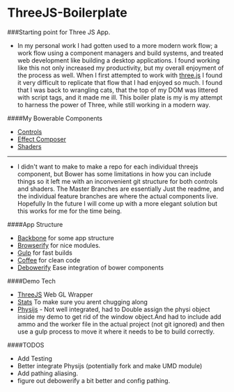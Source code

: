 ThreeJS-Boilerplate
===================

###Starting point for Three JS App.

- In my personal work I had gotten used to a more modern work flow; a work flow using a component managers and build systems, and treated web development like building a desktop applications. I found working like this not only increased my productivity, but my overall enjoyment of the process as well. When I first attempted to work with [three.js](http://threejs.org/) I found it very difficult to replicate that flow that I had enjoyed so much. I found that I was back to wrangling cats, that the top of my DOM was littered with script tags, and it made me ill. This boiler plate is my is my attempt to harness the power of Three, while still working in a modern way.


####My Bowerable Components
- [Controls](https://github.com/caranicas/ThreeJS-Controls)
- [Effect Composer](https://github.com/caranicas/ThreeJS-EffectComposer)
- [Shaders](https://github.com/caranicas/ThreeJS-Shaders)

* * *

- I didn't want to make to make a repo for each individual threejs component, but Bower has some limitations in how you can include things so it left me with an inconvenient git structure for both controls and shaders. The Master Branches are essentially Just the readme, and the individual feature branches are where the actual components live. Hopefully In the future I will come up with a more elegant solution but this works for me for the time being.  


####App Structure
- [Backbone](http://backbonejs.org/) for some app structure
- [Browserify](http://browserify.org/) for nice modules.
- [Gulp](http://gulpjs.com/) for fast builds
- [Coffee](http://coffeescript.org/) for clean code
- [Debowerify](https://github.com/eugeneware/debowerify) Ease integration of bower components

####Demo Tech
- [ThreeJS](http://threejs.org/) Web GL Wrapper
- [Stats](https://github.com/mrdoob/stats.js) To make sure you arent chugging along
- [Physijs](https://github.com/chandlerprall/Physijs) - Not well integrated, had to Double assign the physi object inside my demo to get rid of the window object.And had to include add ammo and the worker file in the actual project (not git ignored) and then use a gulp process to move it where it needs to be to build correctly.

####TODOS
- Add Testing
- Better integrate Physijs (potentially fork and make UMD module)
- Add pathing aliasing.
- figure out debowerify a bit better and config pathing.
